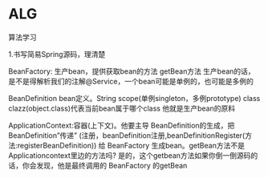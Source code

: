 # ALG
算法学习


1.书写简易Spring源码，理清楚


BeanFactory:
    生产bean，提供获取bean的方法 getBean方法
    生产bean的话，是不是得解析我们的注解@Service，一个bean可能是单例的，也可能是多例的

BeanDefinition bean定义。String scope(单例singleton，多例prototype)
class clazz(object.class)代表当前bean属于哪个class 他就是生产bean的原料

ApplicationContext:容器(上下文)。他要主导 BeanDefinition的生成，把 BeanDefinition”传递”
(注册，beanDefinition注册,beanDefinitionRegister(方法:registerBeanDefinition))
给 BeanFactory 生成bean。getBean方法不是Applicationcontext里边的方法吗?
是的，这个getbean方法如果你倒一倒源码的话，你会发现，他是最终调用的 BeanFactory 的getBean
